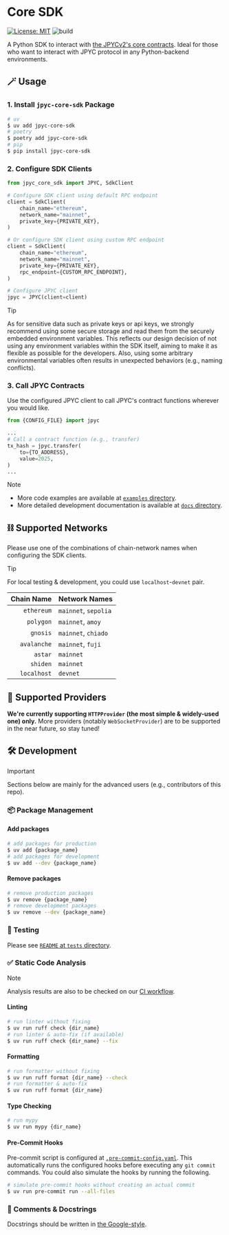 # Core SDK

[![License: MIT](https://img.shields.io/badge/License-MIT-yellow.svg)](./LICENSE)
![build](https://github.com/jcam1/python-sdk/actions/workflows/check.yml/badge.svg)

A Python SDK to interact with [the JPYCv2's core contracts](https://github.com/jcam1/JPYCv2/blob/main/contracts/v1/FiatTokenV1.sol). Ideal for those who want to interact with JPYC protocol in any Python-backend environments.

## 🪄 Usage

### 1. Install `jpyc-core-sdk` Package

```sh
# uv
$ uv add jpyc-core-sdk
# poetry
$ poetry add jpyc-core-sdk
# pip
$ pip install jpyc-core-sdk
```

### 2. Configure SDK Clients

```py
from jpyc_core_sdk import JPYC, SdkClient

# Configure SDK client using default RPC endpoint
client = SdkClient(
    chain_name="ethereum",
    network_name="mainnet",
    private_key={PRIVATE_KEY},
)

# Or configure SDK client using custom RPC endpoint
client = SdkClient(
    chain_name="ethereum",
    network_name="mainnet",
    private_key={PRIVATE_KEY},
    rpc_endpoint={CUSTOM_RPC_ENDPOINT},
)

# Configure JPYC client
jpyc = JPYC(client=client)
```

> [!TIP]
> As for sensitive data such as private keys or api keys, we strongly recommend using some secure storage and read them from the securely embedded environment variables. This reflects our design decision of not using any environment variables within the SDK itself, aiming to make it as flexible as possible for the developers. Also, using some arbitrary environmental variables often results in unexpected behaviors (e.g., naming conflicts).

### 3. Call JPYC Contracts

Use the configured JPYC client to call JPYC's contract functions wherever you would like.

```py
from {CONFIG_FILE} import jpyc

...
# Call a contract function (e.g., transfer)
tx_hash = jpyc.transfer(
    to={TO_ADDRESS},
    value=2025,
)
...
```

> [!NOTE]
>
> - More code examples are available at [`examples` directory](./examples/).
> - More detailed development documentation is available at [`docs` directory](../../docs/core/).

## ⛓️ Supported Networks

Please use one of the combinations of chain-network names when configuring the SDK clients.

> [!TIP]
> For local testing & development, you could use `localhost`-`devnet` pair.

|  Chain Name | Network Names        |
| ----------: | :------------------- |
|  `ethereum` | `mainnet`, `sepolia` |
|   `polygon` | `mainnet`, `amoy`    |
|    `gnosis` | `mainnet`, `chiado`  |
| `avalanche` | `mainnet`, `fuji`    |
|     `astar` | `mainnet`            |
|    `shiden` | `mainnet`            |
| `localhost` | `devnet`             |

## 💬 Supported Providers

**We're currently supporting `HTTPProvider` (the most simple & widely-used one) only.** More providers (notably `WebSocketProvider`) are to be supported in the near future, so stay tuned!

## 🛠 Development

> [!IMPORTANT]
> Sections below are mainly for the advanced users (e.g., contributors of this repo).

### 📦 Package Management

#### Add packages

```sh
# add packages for production
$ uv add {package_name}
# add packages for development
$ uv add --dev {package_name}
```

#### Remove packages

```sh
# remove production packages
$ uv remove {package_name}
# remove development packages
$ uv remove --dev {package_name}
```

### 🔎 Testing

Please see [`README` at `tests` directory](../../tests/README.md).

### ✅ Static Code Analysis

> [!NOTE]
> Analysis results are also to be checked on our [CI workflow](../../.github/workflows/check.yml).

#### Linting

```sh
# run linter without fixing
$ uv run ruff check {dir_name}
# run linter & auto-fix (if available)
$ uv run ruff check {dir_name} --fix
```

#### Formatting

```sh
# run formatter without fixing
$ uv run ruff format {dir_name} --check
# run formatter & auto-fix
$ uv run ruff format {dir_name}
```

#### Type Checking

```sh
# run mypy
$ uv run mypy {dir_name}
```

#### Pre-Commit Hooks

Pre-commit script is configured at [`.pre-commit-config.yaml`](../../.pre-commit-config.yaml). This automatically runs the configured hooks before executing any `git commit` commands. You could also simulate the hooks by running the following.

```sh
# simulate pre-commit hooks without creating an actual commit
$ uv run pre-commit run --all-files
```

### 📝 Comments & Docstrings

Docstrings should be written in [the Google-style](https://google.github.io/styleguide/pyguide.html#38-comments-and-docstrings).
